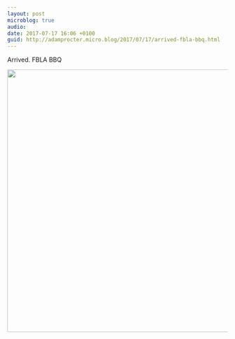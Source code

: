 ```yaml
---
layout: post
microblog: true
audio: 
date: 2017-07-17 16:06 +0100
guid: http://adamprocter.micro.blog/2017/07/17/arrived-fbla-bbq.html
---
```

Arrived. FBLA BBQ

<img src="http://adamprocter.micro.blog/uploads/2017/e220924992.jpg" width="600" height="600" />
